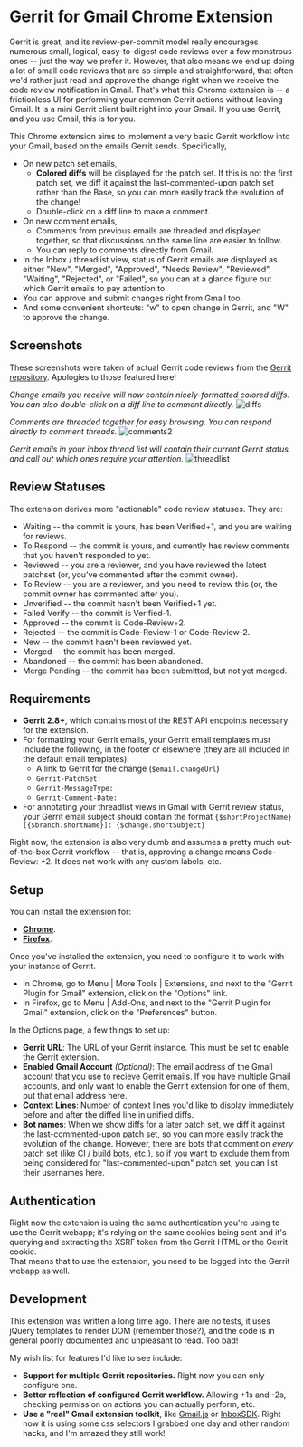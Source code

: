 Gerrit for Gmail Chrome Extension
=================================

Gerrit is great, and its review-per-commit model really encourages numerous small, logical, easy-to-digest code
reviews over a few monstrous ones -- just the way we prefer it.  However, that also means we end up doing a lot
of small code reviews that are so simple and straightforward, that often we'd rather just read and approve 
the change right when we receive the code review notification in Gmail.  That's what this Chrome extension is -- 
a frictionless UI for performing your common Gerrit actions without leaving Gmail.  It is a mini Gerrit client
built right into your Gmail.  If you use Gerrit, and you use Gmail, this is for you.

This Chrome extension aims to implement a very basic Gerrit workflow into your Gmail, based on the emails Gerrit sends.
Specifically,

* On new patch set emails,
  * **Colored diffs** will be displayed for the patch set.  If this is not the first patch set, we diff it against
    the last-commented-upon patch set rather than the Base, so you can more easily track the evolution of the change!
  * Double-click on a diff line to make a comment.
* On new comment emails,
  * Comments from previous emails are threaded and displayed together, so that discussions on the same line are
    easier to follow.
  * You can reply to comments directly from Gmail.
* In the Inbox / threadlist view, status of Gerrit emails are displayed as either "New", "Merged", "Approved",
  "Needs Review", "Reviewed", "Waiting", "Rejected", or "Failed", so you can at a glance figure out which Gerrit 
  emails to pay attention to.
* You can approve and submit changes right from Gmail too.
* And some convenient shortcuts: "w" to open change in Gerrit, and "W" to approve the change.

Screenshots
-----------
These screenshots were taken of actual Gerrit code reviews from the 
[Gerrit repository](https://gerrit-review.googlesource.com).  Apologies to those featured here!

*Change emails you receive will now contain nicely-formatted colored diffs. You can also double-click on a 
diff line to comment directly.*
![diffs](https://user-images.githubusercontent.com/773353/35765047-6ec6e0b8-0871-11e8-8dbb-eb9ab3df4f43.png)

*Comments are threaded together for easy browsing.  You can respond directly to comment threads.*
![comments2](https://user-images.githubusercontent.com/773353/36222329-d00a74ea-1175-11e8-9b42-29ff5b61f617.png)

*Gerrit emails in your inbox thread list will contain their current Gerrit status, and call out which ones 
require your attention.*
![threadlist](https://user-images.githubusercontent.com/773353/35765049-6ef13cd2-0871-11e8-9950-b24154fb9dd9.png)

Review Statuses
---------------
The extension derives more "actionable" code review statuses.  They are:
* Waiting -- the commit is yours, has been Verified+1, and you are waiting for reviews.
* To Respond -- the commit is yours, and currently has review comments that you haven't responded to yet.
* Reviewed -- you are a reviewer, and you have reviewed the latest patchset (or, you've commented after the commit owner).
* To Review -- you are a reviewer, and you need to review this (or, the commit owner has commented after you).
* Unverified -- the commit hasn't been Verified+1 yet.
* Failed Verify -- the commit is Verified-1.
* Approved -- the commit is Code-Review+2.
* Rejected -- the commit is Code-Review-1 or Code-Review-2.
* New -- the commit hasn't been reviewed yet.
* Merged -- the commit has been merged.
* Abandoned -- the commit has been abandoned.
* Merge Pending -- the commit has been submitted, but not yet merged.

Requirements
------------

* **Gerrit 2.8+**, which contains most of the REST API endpoints necessary for the extension.
* For formatting your Gerrit emails, your Gerrit email templates must include the following, in the footer or 
  elsewhere (they are all included in the default email templates):
  * A link to Gerrit for the change (`$email.changeUrl`)
  * `Gerrit-PatchSet:`
  * `Gerrit-MessageType:`
  * `Gerrit-Comment-Date:`
* For annotating your threadlist views in Gmail with Gerrit review status, your Gerrit email subject
  should contain the format `{$shortProjectName}[{$branch.shortName}]: {$change.shortSubject}`

Right now, the extension is also very dumb and assumes a pretty much out-of-the-box Gerrit workflow -- that is, 
approving a change means Code-Review: +2.  It does not work with any custom labels, etc.

Setup
-----

You can install the extension for: 

* **[Chrome](https://chrome.google.com/webstore/detail/gerrit-plugin-for-gmail/pffnmeolekgjhljdbgpbeaninomjppne)**.
* **[Firefox](https://addons.mozilla.org/en-US/firefox/addon/gerrit-plugin-for-gmail/)**.

Once you've installed the extension, you need to configure it to work with your instance of Gerrit.

* In Chrome, go to Menu | More Tools | Extensions, and next to the "Gerrit Plugin for Gmail" extension, 
  click on the "Options" link.
* In Firefox, go to Menu | Add-Ons, and next to the "Gerrit Plugin for Gmail" extension, click on 
  the "Preferences" button.

In the Options page, a few things to set up:

* **Gerrit URL**: The URL of your Gerrit instance.  This must be set to enable the Gerrit extension.
* **Enabled Gmail Account** *(Optional)*: The email address of the Gmail account that you use to recieve Gerrit emails.  If
  you have multiple Gmail accounts, and only want to enable the Gerrit extension for one of them, put that
  email address here.  
* **Context Lines**: Number of context lines you'd like to display immediately before and after the 
  diffed line in unified diffs.
* **Bot names**: When we show diffs for a later patch set, we diff it against the last-commented-upon patch set,
  so you can more easily track the evolution of the change.  However, there are bots that comment on _every_ patch
  set (like CI / build bots, etc.), so if you want to exclude them from being considered for "last-commented-upon"
  patch set, you can list their usernames here.

Authentication
--------------

Right now the extension is using the same authentication you're using to use the Gerrit webapp; it's relying on the 
same cookies being sent and it's querying and extracting the XSRF token from the Gerrit HTML or the Gerrit cookie.  
That means that to use the extension, you need to be logged into the Gerrit webapp as well.

Development
-----------

This extension was written a long time ago.  There are no tests, it uses jQuery templates to render DOM (remember those?),
and the code is in general poorly documented and unpleasant to read.  Too bad!

My wish list for features I'd like to see include:

* **Support for multiple Gerrit repositories.**  Right now you can only configure one.
* **Better reflection of configured Gerrit workflow.**  Allowing +1s and -2s, checking permission on actions you can
  actually perform, etc.
* **Use a "real" Gmail extension toolkit**, like [Gmail.js](https://github.com/KartikTalwar/gmail.js/tree/master) 
  or [InboxSDK](https://www.inboxsdk.com/).  Right now it is using some css selectors I grabbed one day and other
  random hacks, and I'm amazed they still work!
